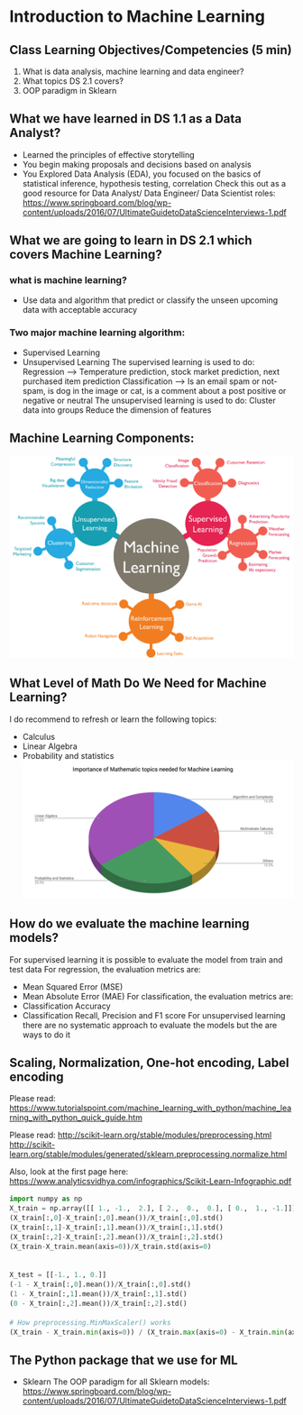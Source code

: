# Introduction to Machine Learning

## Class Learning Objectives/Competencies (5 min)

1. What is data analysis, machine learning and data engineer?
1. What topics DS 2.1 covers?
1. OOP paradigm in Sklearn

## What we have learned in DS 1.1 as a Data Analyst?
- Learned the principles of effective storytelling
- You begin making proposals and decisions based on analysis
- You Explored Data Analysis (EDA), you focused on the basics of statistical inference, hypothesis testing, correlation
Check this out as a good resource for Data Analyst/ Data Engineer/ Data Scientist roles:
https://www.springboard.com/blog/wp-content/uploads/2016/07/UltimateGuidetoDataScienceInterviews-1.pdf

## What we are going to learn in DS 2.1 which covers Machine Learning?

### what is machine learning?
- Use data and algorithm that predict or classify the unseen upcoming data with acceptable accuracy

### Two major machine learning algorithm:
- Supervised Learning
- Unsupervised Learning
The supervised learning is used to do:
Regression --> Temperature prediction, stock market prediction, next purchased item prediction
Classification --> Is an email spam or not-spam, is dog in the image or cat, is a comment about a post positive or negative or neutral
The unsupervised learning is used to do:
Cluster data into groups
Reduce the dimension of features

## Machine Learning Components:
![](../Notebooks/Images/machine-learning.png)

## What Level of Math Do We Need for Machine Learning?
I do recommend to refresh or learn the following topics:
- Calculus
- Linear Algebra
- Probability and statistics
![](../Notebooks/Images/intro_2.png)

## How do we evaluate the machine learning models?
For supervised learning it is possible to evaluate the model from train and test data
For regression, the evaluation metrics are:
- Mean Squared Error (MSE)
- Mean Absolute Error (MAE)
For classification, the evaluation metrics are:
- Classification Accuracy
- Classification Recall, Precision and F1 score
For unsupervised learning there are no systematic approach to evaluate the models but the are ways to do it

## Scaling, Normalization, One-hot encoding, Label encoding
Please read: https://www.tutorialspoint.com/machine_learning_with_python/machine_learning_with_python_quick_guide.htm

Please read: http://scikit-learn.org/stable/modules/preprocessing.html
http://scikit-learn.org/stable/modules/generated/sklearn.preprocessing.normalize.html

Also, look at the first page here: https://www.analyticsvidhya.com/infographics/Scikit-Learn-Infographic.pdf

```Python
import numpy as np
X_train = np.array([[ 1., -1.,  2.], [ 2.,  0.,  0.], [ 0.,  1., -1.]])
(X_train[:,0]-X_train[:,0].mean())/X_train[:,0].std()
(X_train[:,1]-X_train[:,1].mean())/X_train[:,1].std()
(X_train[:,2]-X_train[:,2].mean())/X_train[:,2].std()
(X_train-X_train.mean(axis=0))/X_train.std(axis=0)


X_test = [[-1., 1., 0.]]
(-1 - X_train[:,0].mean())/X_train[:,0].std()
(1 - X_train[:,1].mean())/X_train[:,1].std()
(0 - X_train[:,2].mean())/X_train[:,2].std()

# How preprocessing.MinMaxScaler() works
(X_train - X_train.min(axis=0)) / (X_train.max(axis=0) - X_train.min(axis=0)
```

## The Python package that we use for ML
- Sklearn
The OOP paradigm for all Sklearn models:
https://www.springboard.com/blog/wp-content/uploads/2016/07/UltimateGuidetoDataScienceInterviews-1.pdf
